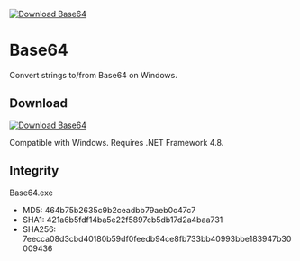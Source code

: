 [![Download Base64](https://img.shields.io/sourceforge/dt/base64strings.svg)](https://sourceforge.net/projects/base64strings/files/latest/download)
# Base64
Convert strings to/from Base64 on Windows.

## Download 
[![Download Base64](https://a.fsdn.com/con/app/sf-download-button)](https://sourceforge.net/projects/base64strings/files/latest/download)

Compatible with Windows. Requires .NET Framework 4.8.

## Integrity

Base64.exe

- MD5: 464b75b2635c9b2ceadbb79aeb0c47c7
- SHA1: 421a6b5fdf14ba5e22f5897cb5db17d2a4baa731
- SHA256: 7eecca08d3cbd40180b59df0feedb94ce8fb733bb40993bbe183947b30009436


